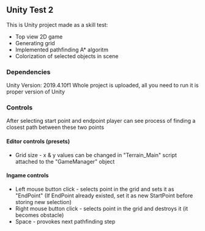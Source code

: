 ## Unity Test 2
This is Unity project made as a skill test:

* Top view 2D game
* Generating grid
* Implemented pathfinding A* algoritm
* Colorization of selected objects in scene

### Dependencies
Unity Version: 2019.4.10f1
Whole project is uploaded, all you need to run it is proper version of Unity

### Controls
After selecting start point and endpoint player can see process of finding a closest path between these two points 

#### Editor controls (presets)
* Grid size - x & y values can be changed in "Terrain_Main" script attached to the "GameManager" object

#### Ingame controls
* Left mouse button click - selects point in the grid and sets it as "EndPoint" (If EndPoint already existed, set it as new StartPoint before storing new selection)
* Right mouse button click - selects point in the grid and destroys it (it becomes obstacle)
* Space - provokes next pathfinding step
